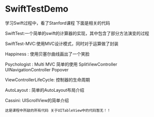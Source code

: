 # SwiftTestDemo

学习Swift过程中，看了Stanford课程 下面是相关的代码

SwiftTest:一个简单的swift的计算器的实现，其中包含了部分方法演变的过程

SwiftTest-MVC:使用MVC设计模式，同时对于运算做了封装

Happiness : 使用贝塞尔曲线画出了一个笑脸

Psychologist : Multi MVC 简单的使用 SplitViewController UINavigationController Popover

ViewControllerLifeCycle: 控制器的生命周期

AutoLayout : 简单的AutoLayout布局介绍

Cassini: UIScrollView的简单介绍


`这是课程中所敲的所有代码 关于UITableView中的代码暂无！！`

